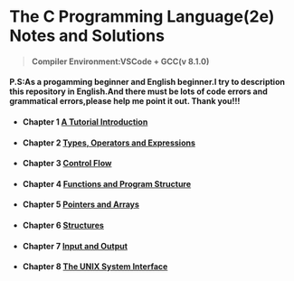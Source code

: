 # The C Programming Language(2e) Notes and Solutions
> #### Compiler Environment:VSCode + GCC(v 8.1.0)

#### P.S:As a progamming beginner and English beginner.I try to description this repository in English.And there must be lots of code errors and grammatical errors,please help me point it out. Thank you!!!

- #### Chapter 1 [A Tutorial Introduction](./Chapter01/README.md)
- #### Chapter 2 [Types, Operators and Expressions](./Chapter02/README.md)
- #### Chapter 3 [Control Flow](./Chapter03/README.md)
- #### Chapter 4 [Functions and Program Structure](./Chapter04/README.md)
- #### Chapter 5 [Pointers and Arrays](./Chapter05/README.md)
- #### Chapter 6 [Structures](./Chapter06/README.md)
- #### Chapter 7 [Input and Output](./Chapter07/README.md)
- #### Chapter 8 [The UNIX System Interface](./Chapter08/README.md)
